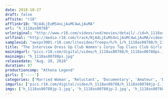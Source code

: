 ```yaml
---
date: 2018-10-27
draft: false
affsite: "r18"
afflinkr18: "NjA4LjEuMS4xLjAuMC4wLjAuMA"
url: "h_1118as00788"
urloriginal: "http://www.r18.com/videos/vod/movies/detail/-/id=h_1118as00788"
urlfinal: "http://media.r18.com/track/NjA4LjEuMS4xLjAuMC4wLjAuMA/videos/vod/movies/detail/-/id=h_1118as00788"
samplevid: "awspv3001.r18.com/litevideo/freepv/h/h_1/h_1118as00788/h_1118as00788_dmb_s.mp4"
title: "The Interview Dress Up Club Women's Corps Top Class Club Girls Secretary Baker"
mainimgurl: "pics.r18.com/digital/video/h_1118as00788/h_1118as00788ps.jpg"
mainimgs: "h_1118as00788ps.jpg"
releasedate: "Aug. 20, 2018"
duration: 87
productioncomp: "Athena Legend"
girls: ['----']
categories: ['Married Woman', 'Reluctant', 'Documentary', 'Amateur', 'Blowjob']
imgurls: ['pics.r18.com/digital/video/h_1118as00788/h_1118as00788jp-1.jpg', 'pics.r18.com/digital/video/h_1118as00788/h_1118as00788jp-2.jpg', 'pics.r18.com/digital/video/h_1118as00788/h_1118as00788jp-3.jpg', 'pics.r18.com/digital/video/h_1118as00788/h_1118as00788jp-4.jpg', 'pics.r18.com/digital/video/h_1118as00788/h_1118as00788jp-5.jpg', 'pics.r18.com/digital/video/h_1118as00788/h_1118as00788jp-6.jpg', 'pics.r18.com/digital/video/h_1118as00788/h_1118as00788jp-7.jpg', 'pics.r18.com/digital/video/h_1118as00788/h_1118as00788jp-8.jpg', 'pics.r18.com/digital/video/h_1118as00788/h_1118as00788jp-9.jpg', 'pics.r18.com/digital/video/h_1118as00788/h_1118as00788jp-10.jpg', 'pics.r18.com/digital/video/h_1118as00788/h_1118as00788jp-11.jpg', 'pics.r18.com/digital/video/h_1118as00788/h_1118as00788jp-12.jpg', 'pics.r18.com/digital/video/h_1118as00788/h_1118as00788jp-13.jpg', 'pics.r18.com/digital/video/h_1118as00788/h_1118as00788jp-14.jpg', 'pics.r18.com/digital/video/h_1118as00788/h_1118as00788jp-15.jpg', 'pics.r18.com/digital/video/h_1118as00788/h_1118as00788jp-16.jpg', 'pics.r18.com/digital/video/h_1118as00788/h_1118as00788jp-17.jpg', 'pics.r18.com/digital/video/h_1118as00788/h_1118as00788jp-18.jpg', 'pics.r18.com/digital/video/h_1118as00788/h_1118as00788jp-19.jpg', 'pics.r18.com/digital/video/h_1118as00788/h_1118as00788jp-20.jpg']
imgs: ['h_1118as00788jp-1.jpg', 'h_1118as00788jp-2.jpg', 'h_1118as00788jp-3.jpg', 'h_1118as00788jp-4.jpg', 'h_1118as00788jp-5.jpg', 'h_1118as00788jp-6.jpg', 'h_1118as00788jp-7.jpg', 'h_1118as00788jp-8.jpg', 'h_1118as00788jp-9.jpg', 'h_1118as00788jp-10.jpg', 'h_1118as00788jp-11.jpg', 'h_1118as00788jp-12.jpg', 'h_1118as00788jp-13.jpg', 'h_1118as00788jp-14.jpg', 'h_1118as00788jp-15.jpg', 'h_1118as00788jp-16.jpg', 'h_1118as00788jp-17.jpg', 'h_1118as00788jp-18.jpg', 'h_1118as00788jp-19.jpg', 'h_1118as00788jp-20.jpg']
---
```


